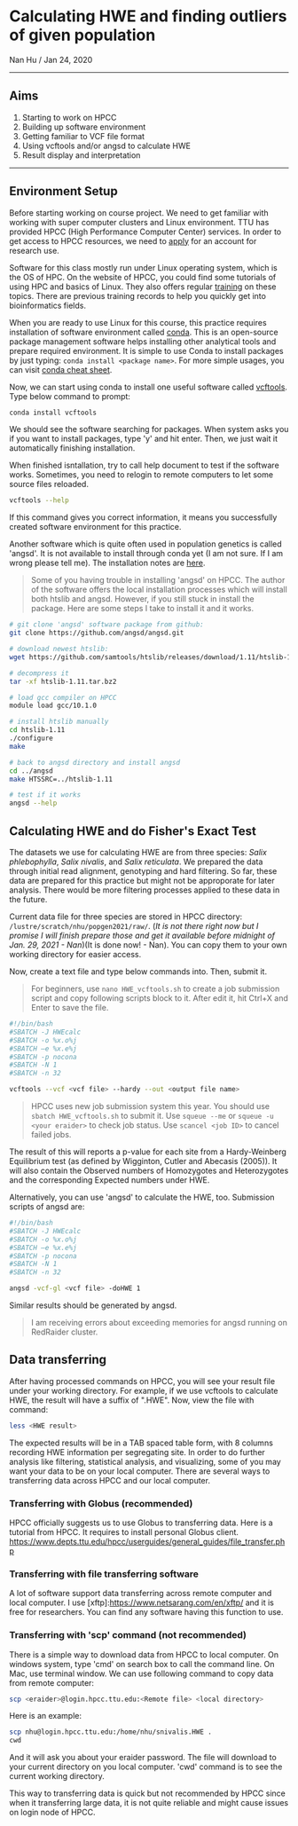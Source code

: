 # Calculating HWE and finding outliers of given population
Nan Hu / Jan 24, 2020

---
## Aims
1. Starting to work on HPCC
2. Building up software environment
3. Getting familiar to VCF file format
4. Using vcftools and/or angsd to calculate HWE
5. Result display and interpretation 
---

## Environment Setup
Before starting working on course project. We need to get familiar with working with super computer clusters and Linux environment. TTU has provided HPCC (High Performance Computer Center) services. In order to get access to HPCC resources, we need to [apply](https://www.depts.ttu.edu/hpcc/accounts/studentrequest.php) for an account for research use. 

Software for this class mostly run under Linux operating system, which is the OS of HPC. On the website of HPCC, you could find some tutorials of using HPC and basics of Linux. They also offers regular [training](https://www.depts.ttu.edu/hpcc/about/training.php) on these topics. There are previous training records to help you quickly get into  bioinformatics fields.

When you are ready to use Linux for this course, this practice requires installation of software environment called [conda](https://docs.conda.io/projects/conda/en/latest/user-guide/install/index.html). This is an open-source package management software helps installing other analytical tools and prepare required environment. It is simple to use Conda to install packages by just typing: ```conda install <package name>```. For more simple usages, you can visit [conda cheat sheet](https://docs.conda.io/projects/conda/en/latest/user-guide/cheatsheet.html).

Now, we can start using conda to install one useful software called [vcftools](http://vcftools.sourceforge.net/). Type below command to prompt:
```bash
conda install vcftools
```
We should see the software searching for packages. When system asks you if you want to install packages, type 'y' and hit enter. Then, we just wait it automatically finishing installation.

When finished isntallation, try to call help document to test if the software works. Sometimes, you need to relogin to remote computers to let some source files reloaded.
```bash
vcftools --help
```
If this command gives you correct information, it means you successfully created software environment for this practice.

Another software which is quite often used in population genetics is called 'angsd'. It is not available to install through conda yet (I am not sure. If I am wrong please tell me). The installation notes are [here](https://github.com/ANGSD/angsd/blob/master/README.md).

> Some of you having trouble in installing 'angsd' on HPCC. The author of the software offers the local installation processes which will install both htslib and angsd. However, if you still stuck in install the package. Here are some steps I take to install it and it works. 
```bash
# git clone 'angsd' software package from github:
git clone https://github.com/angsd/angsd.git

# download newest htslib:
wget https://github.com/samtools/htslib/releases/download/1.11/htslib-1.11.tar.bz2

# decompress it
tar -xf htslib-1.11.tar.bz2

# load gcc compiler on HPCC
module load gcc/10.1.0

# install htslib manually
cd htslib-1.11
./configure
make

# back to angsd directory and install angsd
cd ../angsd
make HTSSRC=../htslib-1.11

# test if it works
angsd --help
```

## Calculating HWE and do Fisher's Exact Test
The datasets we use for calculating HWE are from three species: *Salix phlebophylla*, *Salix nivalis*, and *Salix reticulata*. We prepared the data through initial read alignment, genotyping and hard filtering. So far, these data are prepared for this practice but might not be approporate for later analysis. There would be more filtering processes applied to these data in the future.

Current data file for three species are stored in HPCC directory: ```/lustre/scratch/nhu/popgen2021/raw/```. (*It is not there right now but I promise I will finish prepare those and get it available before midnight of Jan. 29, 2021 - Nan*)(It is done now! - Nan). You can copy them to your own working directory for easier access.

Now, create a text file and type below commands into. Then, submit it.
> For beginners, use `nano HWE_vcftools.sh` to create a job submission script and copy following scripts block to it. After edit it, hit Ctrl+X and Enter to save the file.
```bash
#!/bin/bash
#SBATCH -J HWEcalc
#SBATCH -o %x.o%j
#SBATCH –e %x.e%j
#SBATCH -p nocona
#SBATCH -N 1
#SBATCH -n 32

vcftools --vcf <vcf file> --hardy --out <output file name>
```
> HPCC uses new job submission system this year. You should use `sbatch HWE_vcftools.sh` to submit it. Use `squeue --me` or `squeue -u <your eraider>` to check job status. Use `scancel <job ID>` to cancel failed jobs.

The result of this will reports a p-value for each site from a Hardy-Weinberg Equilibrium test (as defined by Wigginton, Cutler and Abecasis (2005)). It will also contain the Observed numbers of Homozygotes and Heterozygotes and the corresponding Expected numbers under HWE.

Alternatively, you can use 'angsd' to calculate the HWE, too. Submission scripts of angsd are:
```bash
#!/bin/bash
#SBATCH -J HWEcalc
#SBATCH -o %x.o%j
#SBATCH –e %x.e%j
#SBATCH -p nocona
#SBATCH -N 1
#SBATCH -n 32

angsd -vcf-gl <vcf file> -doHWE 1
```
Similar results should be generated by angsd. 
> I am receiving errors about exceeding memories for angsd running on RedRaider cluster.

## Data transferring
After having processed commands on HPCC, you will see your result file under your working directory. For example, if we use vcftools to calculate HWE, the result will have a suffix of ".HWE". Now, view the file with command:
```bash
less <HWE result>
```
The expected results will be in a TAB spaced table form, with 8 columns recording HWE information per segregating site. In order to do further analysis like filtering, statistical analysis, and visualizing, some of you may want your data to be on your local computer. There are several ways to transferring data across HPCC and our local computer. 
### Transferring with Globus (recommended)
HPCC officially suggests us to use Globus to transferring data. Here is a tutorial from HPCC. It requires to install personal Globus client.
https://www.depts.ttu.edu/hpcc/userguides/general_guides/file_transfer.php

### Transferring with file transferring software
A lot of software support data transferring across remote computer and local computer. I use [xftp]:https://www.netsarang.com/en/xftp/ and it is free for researchers. You can find any software having this function to use.

### Transferring with 'scp' command (not recommended)
There is a simple way to download data from HPCC to local computer. On windows system, type 'cmd' on search box to call the command line. On Mac, use terminal window. We can use following command to copy data from remote computer:
```bash
scp <eraider>@login.hpcc.ttu.edu:<Remote file> <local directory>
```
Here is an example:
```bash
scp nhu@login.hpcc.ttu.edu:/home/nhu/snivalis.HWE .
cwd
```
And it will ask you about your eraider password. The file will download to your current directory on you local computer. 'cwd' command is to see the current working directory.

This way to transferring data is quick but not recommended by HPCC since when it transferring large data, it is not quite reliable and might cause issues on login node of HPCC.

